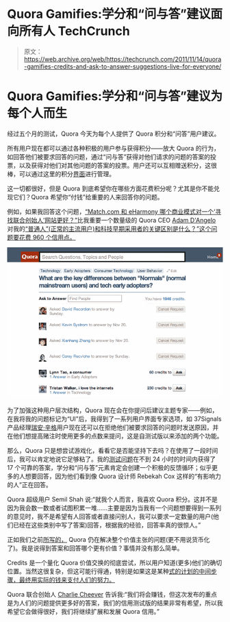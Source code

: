 # Quora Gamifies:学分和“问与答”建议面向所有人 TechCrunch

> 原文：<https://web.archive.org/web/https://techcrunch.com/2011/11/14/quora-gamifies-credits-and-ask-to-answer-suggestions-live-for-everyone/>

# Quora Gamifies:学分和“问与答”建议为每个人而生

经过五个月的测试，Quora 今天为每个人提供了 Quora 积分和“问答”用户建议。

所有用户现在都可以通过各种积极的用户参与获得积分——放大 Quora 的行为，如回答他们被要求回答的问题，通过“问与答”获得对他们请求的问题的答案的投票，以及获得对他们对其他问题的答案的投票。用户还可以互相赠送积分，这很棒，可以通过这里的积分[界面](https://web.archive.org/web/20230203084938/http://www.quora.com/credits)进行管理。

这一切都很好，但是 Quora 到底希望你在哪些方面花费积分呢？尤其是你不能兑现它们？Quora 希望你“付钱”给重要的人来回答你的问题。

例如，如果我回答这个问题，[“Match.com 和 eHarmony 哪个商业模式对一个‘寻找联合创始人’网站更好？”](https://web.archive.org/web/20230203084938/http://www.quora.com/Startup-Business-Models/Which-business-model-would-be-better-for-a-find-a-co-founder-website-Match-com-or-eHarmony)比我重要一个数量级的 Quora CEO [Adam D'Angelo](https://web.archive.org/web/20230203084938/http://www.crunchbase.com/person/adam-d-angelo) 对我的[“普通人”(正常的主流用户)和科技早期采用者的关键区别是什么？”这个问题要花费 960 个信用点。](https://web.archive.org/web/20230203084938/http://www.quora.com/What-are-the-key-differences-between-Normals-normal-mainstream-users-and-tech-early-adopters/)

[![](img/05a134b258f1d60e210e91ca6ab5f4e9.png "Screen Shot 2011-11-14 at 2.59.56 PM")](https://web.archive.org/web/20230203084938/https://techcrunch.com/wp-content/uploads/2011/11/screen-shot-2011-11-14-at-2-59-56-pm1.png)

为了加强这种用户层次结构，Quora 现在会在你提问后建议主题专家——例如，在我将我的问题标记为“UI”后，我得到了一系列用户界面专家选项，如 37Signals 产品经理[瑞安·辛格](https://web.archive.org/web/20230203084938/http://www.quora.com/Ryan-Singer)用户现在还可以在拒绝他们被要求回答的问题时发送原因，并在他们想提高赌注时使用更多的点数来提问，这是自测试版以来添加的两个功能。

那么，Quora 只是想尝试游戏化，看看它是否能坚持下去吗？在使用了一段时间后，我可以肯定地说它足够粘了。我的[测试问题](https://web.archive.org/web/20230203084938/http://www.quora.com/What-are-the-key-differences-between-Normals-normal-mainstream-users-and-tech-early-adopters/suggestions)在不到 24 小时的时间内获得了 17 个可靠的答案，学分和“问与答”元素肯定会创建一个积极的反馈循环；似乎更多的人想要回答，因为他们看到像 Quora 设计师 Rebekah Cox 这样的“有影响力的人”正在回答。

Quora 超级用户 Semil Shah 说:“就我个人而言，我喜欢 Quora 积分。这并不是因为我会数一数或者试图积累一堆……主要是因为当我有一个问题想要得到一系列的意见时，我不是希望有人回答或者直接问别人，我可以要求一定数量的用户(他们已经在这些类别中写了答案)回答，根据我的经验，回答率真的很惊人。”

正如我们之前[所写的，](https://web.archive.org/web/20230203084938/http://www.techmeme.com/110727/p66#a110727p66) Quora 仍在解决整个价值主张的问题(更不用说货币化了)。我是说得到答案和回答哪个更有价值？事情并没有那么简单。

Credits 是一个量化 Quora 价值交换的彻底尝试，所以用户知道(更多)他们的确切位置。当然这很复杂，但这可能行得通，特别是如果这是某种[式的计划的中间步骤，最终用实际的钱来支付人们的努力。](https://web.archive.org/web/20230203084938/http://www.mahalo.com/)

Quora 联合创始人 [Charlie Cheever](https://web.archive.org/web/20230203084938/http://www.crunchbase.com/person/charlie-cheever) 告诉我:“我们将会赚钱，但这次发布的重点是为人们的问题提供更多好的答案，我们的信用测试版的结果非常有希望，所以我希望它会做得很好，我们将继续扩展和发展 Quora 信用。”